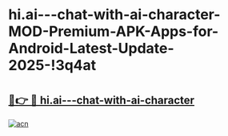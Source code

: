 # hi.ai---chat-with-ai-character-MOD-Premium-APK-Apps-for-Android-Latest-Update-2025-!3q4at

# <h2><a href="https://agqlpc.esa.edu.pl?title=hi.ai---chat-with-ai-character&ref=3q4at">🔗👉 🔴 hi.ai---chat-with-ai-character</a></h2>

[![acn](https://github.com/user-attachments/assets/0f9c940e-d8b0-45ae-aac7-cd30a18b3e1c)](https://agqlpc.esa.edu.pl?title=hi.ai---chat-with-ai-character&ref=3q4at)

